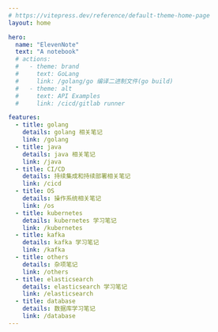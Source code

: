 ```yaml
---
# https://vitepress.dev/reference/default-theme-home-page
layout: home

hero:
  name: "ElevenNote"
  text: "A notebook"
  # actions:
  #   - theme: brand
  #     text: GoLang
  #     link: /golang/go 编译二进制文件(go build)
  #   - theme: alt
  #     text: API Examples
  #     link: /cicd/gitlab runner

features:
  - title: golang
    details: golang 相关笔记
    link: /golang
  - title: java
    details: java 相关笔记
    link: /java
  - title: CI/CD
    details: 持续集成和持续部署相关笔记
    link: /cicd
  - title: OS
    details: 操作系统相关笔记
    link: /os
  - title: kubernetes
    details: kubernetes 学习笔记
    link: /kubernetes
  - title: kafka
    details: kafka 学习笔记
    link: /kafka
  - title: others
    details: 杂项笔记
    link: /others
  - title: elasticsearch
    details: elasticsearch 学习笔记
    link: /elasticsearch
  - title: database
    details: 数据库学习笔记
    link: /database
---
```


